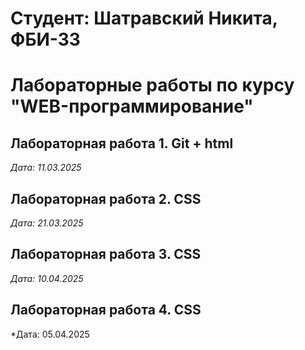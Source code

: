# Студент: Шатравский Никита, ФБИ-33

# Лабораторные работы по курсу "WEB-программирование"

## Лабораторная работа 1. Git + html

*Дата: 11.03.2025*

## Лабораторная работа 2. CSS

*Дата: 21.03.2025*

## Лабораторная работа 3. CSS

*Дата: 10.04.2025*

## Лабораторная работа 4. CSS

*Дата: 05.04.2025